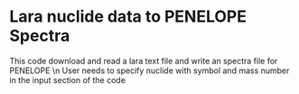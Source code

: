 ﻿# Lara nuclide data to PENELOPE Spectra 
This code download and read a lara text file and write an spectra file for PENELOPE \n
User needs to specify nuclide with symbol and mass number in the input section of the code 
